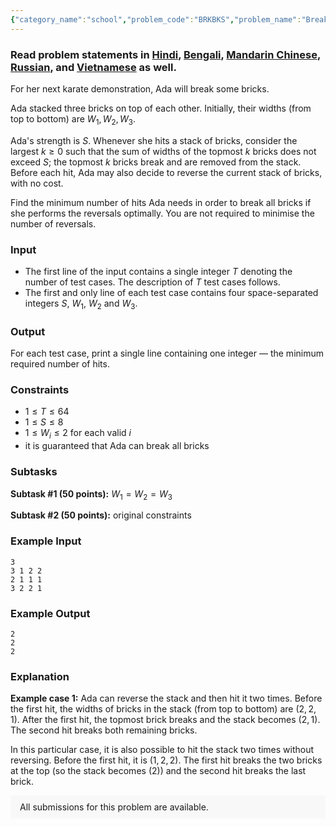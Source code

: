 ```yaml
---
{"category_name":"school","problem_code":"BRKBKS","problem_name":"Breaking Bricks","problemComponents":{"constraints":"","constraintsState":false,"subtasks":"","subtasksState":false,"inputFormat":"","inputFormatState":false,"outputFormat":"","outputFormatState":false,"sampleTestCases":{"0":{"id":1,"input":"3\r\n3 1 2 2\r\n2 1 1 1\r\n3 2 2 1","output":"2\r\n2\r\n2","explanation":"**Example case 1:** Ada can reverse the stack and then hit it two times. Before the first hit, the widths of bricks in the stack (from top to bottom) are $(2,2,1)$. After the first hit, the topmost brick breaks and the stack becomes $(2,1)$. The second hit breaks both remaining bricks.\r\n\r\nIn this particular case, it is also possible to hit the stack two times without reversing. Before the first hit, it is $(1, 2, 2)$. The first hit breaks the two bricks at the top (so the stack becomes $(2)$) and the second hit breaks the last brick.","isDeleted":false}}},"video_editorial_url":"","languages_supported":{"0":"CPP14","1":"C","2":"JAVA","3":"PYTH 3.6","4":"PYTH","5":"PYP3","6":"CS2","7":"ADA","8":"PYPY","9":"TEXT","10":"PAS fpc","11":"NODEJS","12":"RUBY","13":"PHP","14":"GO","15":"HASK","16":"TCL","17":"PERL","18":"SCALA","19":"LUA","20":"kotlin","21":"BASH","22":"JS","23":"LISP sbcl","24":"rust","25":"PAS gpc","26":"BF","27":"CLOJ","28":"R","29":"D","30":"CAML","31":"FORT","32":"ASM","33":"swift","34":"FS","35":"WSPC","36":"LISP clisp","37":"SQL","38":"SCM guile","39":"PERL6","40":"ERL","41":"CLPS","42":"ICK","43":"NICE","44":"PRLG","45":"ICON","46":"COB","47":"SCM chicken","48":"PIKE","49":"SCM qobi","50":"ST","51":"NEM"},"max_timelimit":1,"source_sizelimit":50000,"problem_author":"alei","problem_tester":null,"date_added":"14-12-2019","tags":{"0":"alei","1":"alei","2":"cakewalk","3":"conditional","4":"jan20","5":"observation","6":"vijju123"},"problem_difficulty_level":"Cakewalk","best_tag":"Conditional Statement","editorial_url":"https://discuss.codechef.com/problems/BRKBKS","time":{"view_start_date":1578907800,"submit_start_date":1578907800,"visible_start_date":1578907800,"end_date":1735669800},"is_direct_submittable":false,"problemDiscussURL":"https://discuss.codechef.com/search?q=BRKBKS","is_proctored":false,"visitedContests":{},"layout":"problem"}
---
```

### Read problem statements in [Hindi](https://www.codechef.com/download/translated/JAN20/hindi/BRKBKS.pdf), [Bengali](https://www.codechef.com/download/translated/JAN20/bengali/BRKBKS.pdf), [Mandarin Chinese](https://www.codechef.com/download/translated/JAN20/mandarin/BRKBKS.pdf), [Russian](https://www.codechef.com/download/translated/JAN20/russian/BRKBKS.pdf), and [Vietnamese](https://www.codechef.com/download/translated/JAN20/vietnamese/BRKBKS.pdf) as well.

For her next karate demonstration, Ada will break some bricks.

Ada stacked three bricks on top of each other. Initially, their widths (from top to bottom) are $W_1, W_2, W_3$.

Ada's strength is $S$. Whenever she hits a stack of bricks, consider the largest $k \ge 0$ such that the sum of widths of the topmost $k$ bricks does not exceed $S$; the topmost $k$ bricks break and are removed from the stack. Before each hit, Ada may also decide to reverse the current stack of bricks, with no cost.

Find the minimum number of hits Ada needs in order to break all bricks if she performs the reversals optimally. You are not required to minimise the number of reversals.

### Input
- The first line of the input contains a single integer $T$ denoting the number of test cases. The description of $T$ test cases follows.
- The first and only line of each test case contains four space-separated integers $S$, $W_1$, $W_2$ and $W_3$.

### Output
For each test case, print a single line containing one integer ― the minimum required number of hits.

### Constraints 
- $1 \le T \le 64$
- $1 \le S \le 8$
- $1 \le W_i \le 2$ for each valid $i$
- it is guaranteed that Ada can break all bricks

### Subtasks
**Subtask #1 (50 points):** $W_1 = W_2 = W_3$

**Subtask #2 (50 points):** original constraints

### Example Input
```
3
3 1 2 2
2 1 1 1
3 2 2 1
```

### Example Output
```
2
2
2
```	

### Explanation
**Example case 1:** Ada can reverse the stack and then hit it two times. Before the first hit, the widths of bricks in the stack (from top to bottom) are $(2,2,1)$. After the first hit, the topmost brick breaks and the stack becomes $(2,1)$. The second hit breaks both remaining bricks.

In this particular case, it is also possible to hit the stack two times without reversing. Before the first hit, it is $(1, 2, 2)$. The first hit breaks the two bricks at the top (so the stack becomes $(2)$) and the second hit breaks the last brick.

<aside style='background: #f8f8f8;padding: 10px 15px;'><div>All submissions for this problem are available.</div></aside>